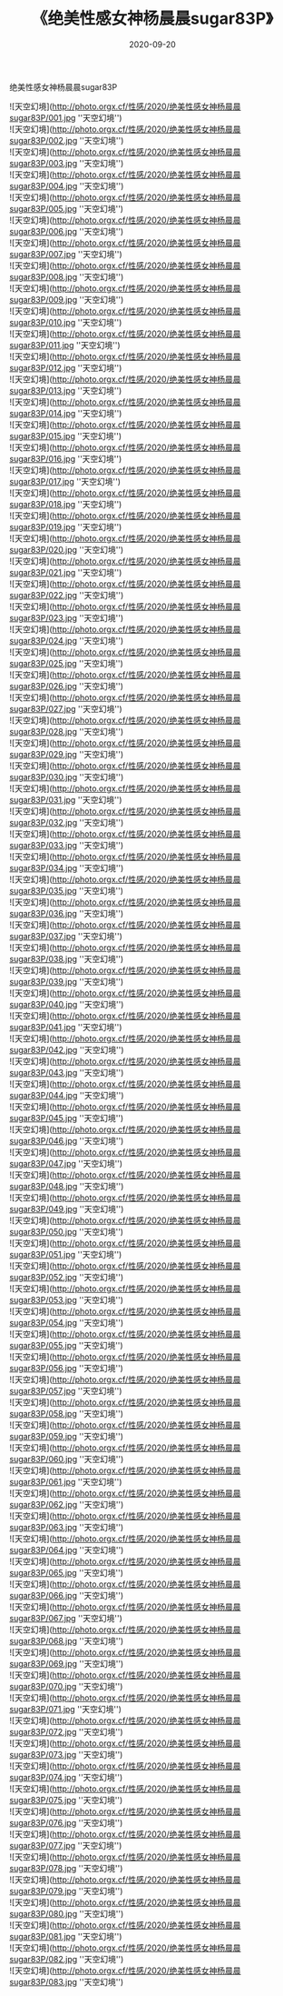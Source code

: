 ﻿---
layout: post
title:  《绝美性感女神杨晨晨sugar83P》
date:   2020-09-20
img: http://photo.orgx.cf/性感/2020/绝美性感女神杨晨晨sugar83P/000.jpg
categories: [美女, 性感, 泳衣]
---

绝美性感女神杨晨晨sugar83P



![天空幻境](http://photo.orgx.cf/性感/2020/绝美性感女神杨晨晨sugar83P/001.jpg ''天空幻境'') <br>
![天空幻境](http://photo.orgx.cf/性感/2020/绝美性感女神杨晨晨sugar83P/002.jpg ''天空幻境'') <br>
![天空幻境](http://photo.orgx.cf/性感/2020/绝美性感女神杨晨晨sugar83P/003.jpg ''天空幻境'') <br>
![天空幻境](http://photo.orgx.cf/性感/2020/绝美性感女神杨晨晨sugar83P/004.jpg ''天空幻境'') <br>
![天空幻境](http://photo.orgx.cf/性感/2020/绝美性感女神杨晨晨sugar83P/005.jpg ''天空幻境'') <br>
![天空幻境](http://photo.orgx.cf/性感/2020/绝美性感女神杨晨晨sugar83P/006.jpg ''天空幻境'') <br>
![天空幻境](http://photo.orgx.cf/性感/2020/绝美性感女神杨晨晨sugar83P/007.jpg ''天空幻境'') <br>
![天空幻境](http://photo.orgx.cf/性感/2020/绝美性感女神杨晨晨sugar83P/008.jpg ''天空幻境'') <br>
![天空幻境](http://photo.orgx.cf/性感/2020/绝美性感女神杨晨晨sugar83P/009.jpg ''天空幻境'') <br>
![天空幻境](http://photo.orgx.cf/性感/2020/绝美性感女神杨晨晨sugar83P/010.jpg ''天空幻境'') <br>
![天空幻境](http://photo.orgx.cf/性感/2020/绝美性感女神杨晨晨sugar83P/011.jpg ''天空幻境'') <br>
![天空幻境](http://photo.orgx.cf/性感/2020/绝美性感女神杨晨晨sugar83P/012.jpg ''天空幻境'') <br>
![天空幻境](http://photo.orgx.cf/性感/2020/绝美性感女神杨晨晨sugar83P/013.jpg ''天空幻境'') <br>
![天空幻境](http://photo.orgx.cf/性感/2020/绝美性感女神杨晨晨sugar83P/014.jpg ''天空幻境'') <br>
![天空幻境](http://photo.orgx.cf/性感/2020/绝美性感女神杨晨晨sugar83P/015.jpg ''天空幻境'') <br>
![天空幻境](http://photo.orgx.cf/性感/2020/绝美性感女神杨晨晨sugar83P/016.jpg ''天空幻境'') <br>
![天空幻境](http://photo.orgx.cf/性感/2020/绝美性感女神杨晨晨sugar83P/017.jpg ''天空幻境'') <br>
![天空幻境](http://photo.orgx.cf/性感/2020/绝美性感女神杨晨晨sugar83P/018.jpg ''天空幻境'') <br>
![天空幻境](http://photo.orgx.cf/性感/2020/绝美性感女神杨晨晨sugar83P/019.jpg ''天空幻境'') <br>
![天空幻境](http://photo.orgx.cf/性感/2020/绝美性感女神杨晨晨sugar83P/020.jpg ''天空幻境'') <br>
![天空幻境](http://photo.orgx.cf/性感/2020/绝美性感女神杨晨晨sugar83P/021.jpg ''天空幻境'') <br>
![天空幻境](http://photo.orgx.cf/性感/2020/绝美性感女神杨晨晨sugar83P/022.jpg ''天空幻境'') <br>
![天空幻境](http://photo.orgx.cf/性感/2020/绝美性感女神杨晨晨sugar83P/023.jpg ''天空幻境'') <br>
![天空幻境](http://photo.orgx.cf/性感/2020/绝美性感女神杨晨晨sugar83P/024.jpg ''天空幻境'') <br>
![天空幻境](http://photo.orgx.cf/性感/2020/绝美性感女神杨晨晨sugar83P/025.jpg ''天空幻境'') <br>
![天空幻境](http://photo.orgx.cf/性感/2020/绝美性感女神杨晨晨sugar83P/026.jpg ''天空幻境'') <br>
![天空幻境](http://photo.orgx.cf/性感/2020/绝美性感女神杨晨晨sugar83P/027.jpg ''天空幻境'') <br>
![天空幻境](http://photo.orgx.cf/性感/2020/绝美性感女神杨晨晨sugar83P/028.jpg ''天空幻境'') <br>
![天空幻境](http://photo.orgx.cf/性感/2020/绝美性感女神杨晨晨sugar83P/029.jpg ''天空幻境'') <br>
![天空幻境](http://photo.orgx.cf/性感/2020/绝美性感女神杨晨晨sugar83P/030.jpg ''天空幻境'') <br>
![天空幻境](http://photo.orgx.cf/性感/2020/绝美性感女神杨晨晨sugar83P/031.jpg ''天空幻境'') <br>
![天空幻境](http://photo.orgx.cf/性感/2020/绝美性感女神杨晨晨sugar83P/032.jpg ''天空幻境'') <br>
![天空幻境](http://photo.orgx.cf/性感/2020/绝美性感女神杨晨晨sugar83P/033.jpg ''天空幻境'') <br>
![天空幻境](http://photo.orgx.cf/性感/2020/绝美性感女神杨晨晨sugar83P/034.jpg ''天空幻境'') <br>
![天空幻境](http://photo.orgx.cf/性感/2020/绝美性感女神杨晨晨sugar83P/035.jpg ''天空幻境'') <br>
![天空幻境](http://photo.orgx.cf/性感/2020/绝美性感女神杨晨晨sugar83P/036.jpg ''天空幻境'') <br>
![天空幻境](http://photo.orgx.cf/性感/2020/绝美性感女神杨晨晨sugar83P/037.jpg ''天空幻境'') <br>
![天空幻境](http://photo.orgx.cf/性感/2020/绝美性感女神杨晨晨sugar83P/038.jpg ''天空幻境'') <br>
![天空幻境](http://photo.orgx.cf/性感/2020/绝美性感女神杨晨晨sugar83P/039.jpg ''天空幻境'') <br>
![天空幻境](http://photo.orgx.cf/性感/2020/绝美性感女神杨晨晨sugar83P/040.jpg ''天空幻境'') <br>
![天空幻境](http://photo.orgx.cf/性感/2020/绝美性感女神杨晨晨sugar83P/041.jpg ''天空幻境'') <br>
![天空幻境](http://photo.orgx.cf/性感/2020/绝美性感女神杨晨晨sugar83P/042.jpg ''天空幻境'') <br>
![天空幻境](http://photo.orgx.cf/性感/2020/绝美性感女神杨晨晨sugar83P/043.jpg ''天空幻境'') <br>
![天空幻境](http://photo.orgx.cf/性感/2020/绝美性感女神杨晨晨sugar83P/044.jpg ''天空幻境'') <br>
![天空幻境](http://photo.orgx.cf/性感/2020/绝美性感女神杨晨晨sugar83P/045.jpg ''天空幻境'') <br>
![天空幻境](http://photo.orgx.cf/性感/2020/绝美性感女神杨晨晨sugar83P/046.jpg ''天空幻境'') <br>
![天空幻境](http://photo.orgx.cf/性感/2020/绝美性感女神杨晨晨sugar83P/047.jpg ''天空幻境'') <br>
![天空幻境](http://photo.orgx.cf/性感/2020/绝美性感女神杨晨晨sugar83P/048.jpg ''天空幻境'') <br>
![天空幻境](http://photo.orgx.cf/性感/2020/绝美性感女神杨晨晨sugar83P/049.jpg ''天空幻境'') <br>
![天空幻境](http://photo.orgx.cf/性感/2020/绝美性感女神杨晨晨sugar83P/050.jpg ''天空幻境'') <br>
![天空幻境](http://photo.orgx.cf/性感/2020/绝美性感女神杨晨晨sugar83P/051.jpg ''天空幻境'') <br>
![天空幻境](http://photo.orgx.cf/性感/2020/绝美性感女神杨晨晨sugar83P/052.jpg ''天空幻境'') <br>
![天空幻境](http://photo.orgx.cf/性感/2020/绝美性感女神杨晨晨sugar83P/053.jpg ''天空幻境'') <br>
![天空幻境](http://photo.orgx.cf/性感/2020/绝美性感女神杨晨晨sugar83P/054.jpg ''天空幻境'') <br>
![天空幻境](http://photo.orgx.cf/性感/2020/绝美性感女神杨晨晨sugar83P/055.jpg ''天空幻境'') <br>
![天空幻境](http://photo.orgx.cf/性感/2020/绝美性感女神杨晨晨sugar83P/056.jpg ''天空幻境'') <br>
![天空幻境](http://photo.orgx.cf/性感/2020/绝美性感女神杨晨晨sugar83P/057.jpg ''天空幻境'') <br>
![天空幻境](http://photo.orgx.cf/性感/2020/绝美性感女神杨晨晨sugar83P/058.jpg ''天空幻境'') <br>
![天空幻境](http://photo.orgx.cf/性感/2020/绝美性感女神杨晨晨sugar83P/059.jpg ''天空幻境'') <br>
![天空幻境](http://photo.orgx.cf/性感/2020/绝美性感女神杨晨晨sugar83P/060.jpg ''天空幻境'') <br>
![天空幻境](http://photo.orgx.cf/性感/2020/绝美性感女神杨晨晨sugar83P/061.jpg ''天空幻境'') <br>
![天空幻境](http://photo.orgx.cf/性感/2020/绝美性感女神杨晨晨sugar83P/062.jpg ''天空幻境'') <br>
![天空幻境](http://photo.orgx.cf/性感/2020/绝美性感女神杨晨晨sugar83P/063.jpg ''天空幻境'') <br>
![天空幻境](http://photo.orgx.cf/性感/2020/绝美性感女神杨晨晨sugar83P/064.jpg ''天空幻境'') <br>
![天空幻境](http://photo.orgx.cf/性感/2020/绝美性感女神杨晨晨sugar83P/065.jpg ''天空幻境'') <br>
![天空幻境](http://photo.orgx.cf/性感/2020/绝美性感女神杨晨晨sugar83P/066.jpg ''天空幻境'') <br>
![天空幻境](http://photo.orgx.cf/性感/2020/绝美性感女神杨晨晨sugar83P/067.jpg ''天空幻境'') <br>
![天空幻境](http://photo.orgx.cf/性感/2020/绝美性感女神杨晨晨sugar83P/068.jpg ''天空幻境'') <br>
![天空幻境](http://photo.orgx.cf/性感/2020/绝美性感女神杨晨晨sugar83P/069.jpg ''天空幻境'') <br>
![天空幻境](http://photo.orgx.cf/性感/2020/绝美性感女神杨晨晨sugar83P/070.jpg ''天空幻境'') <br>
![天空幻境](http://photo.orgx.cf/性感/2020/绝美性感女神杨晨晨sugar83P/071.jpg ''天空幻境'') <br>
![天空幻境](http://photo.orgx.cf/性感/2020/绝美性感女神杨晨晨sugar83P/072.jpg ''天空幻境'') <br>
![天空幻境](http://photo.orgx.cf/性感/2020/绝美性感女神杨晨晨sugar83P/073.jpg ''天空幻境'') <br>
![天空幻境](http://photo.orgx.cf/性感/2020/绝美性感女神杨晨晨sugar83P/074.jpg ''天空幻境'') <br>
![天空幻境](http://photo.orgx.cf/性感/2020/绝美性感女神杨晨晨sugar83P/075.jpg ''天空幻境'') <br>
![天空幻境](http://photo.orgx.cf/性感/2020/绝美性感女神杨晨晨sugar83P/076.jpg ''天空幻境'') <br>
![天空幻境](http://photo.orgx.cf/性感/2020/绝美性感女神杨晨晨sugar83P/077.jpg ''天空幻境'') <br>
![天空幻境](http://photo.orgx.cf/性感/2020/绝美性感女神杨晨晨sugar83P/078.jpg ''天空幻境'') <br>
![天空幻境](http://photo.orgx.cf/性感/2020/绝美性感女神杨晨晨sugar83P/079.jpg ''天空幻境'') <br>
![天空幻境](http://photo.orgx.cf/性感/2020/绝美性感女神杨晨晨sugar83P/080.jpg ''天空幻境'') <br>
![天空幻境](http://photo.orgx.cf/性感/2020/绝美性感女神杨晨晨sugar83P/081.jpg ''天空幻境'') <br>
![天空幻境](http://photo.orgx.cf/性感/2020/绝美性感女神杨晨晨sugar83P/082.jpg ''天空幻境'') <br>
![天空幻境](http://photo.orgx.cf/性感/2020/绝美性感女神杨晨晨sugar83P/083.jpg ''天空幻境'') <br>